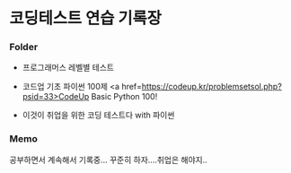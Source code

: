 # 코딩테스트 연습 기록장

### Folder
* 프로그래머스 레벨별 테스트
* 코드업 기초 파이썬 100제
  <a href=https://codeup.kr/problemsetsol.php?psid=33>CodeUp Basic Python 100!</a>
  
* 이것이 취업을 위한 코딩 테스트다 with 파이썬

### Memo
공부하면서 계속해서 기록중...
꾸준히 하자....취업은 해야지..
